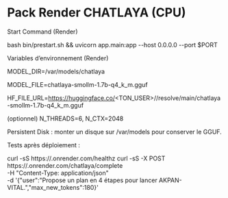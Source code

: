 # Pack Render CHATLAYA (CPU)

Start Command (Render)

bash bin/prestart.sh && uvicorn app.main:app --host 0.0.0.0 --port $PORT

Variables d’environnement (Render)

MODEL_DIR=/var/models/chatlaya

MODEL_FILE=chatlaya-smollm-1.7b-q4_k_m.gguf

HF_FILE_URL=https://huggingface.co/<TON_USER>/<REPO>/resolve/main/chatlaya-smollm-1.7b-q4_k_m.gguf

(optionnel) N_THREADS=6, N_CTX=2048

Persistent Disk : monter un disque sur /var/models pour conserver le GGUF.

Tests après déploiement :

curl -sS https://<service>.onrender.com/healthz
curl -sS -X POST https://<service>.onrender.com/chatlaya/complete \
  -H "Content-Type: application/json" \
  -d '{"user":"Propose un plan en 4 étapes pour lancer AKPAN-VITAL.","max_new_tokens":180}'
